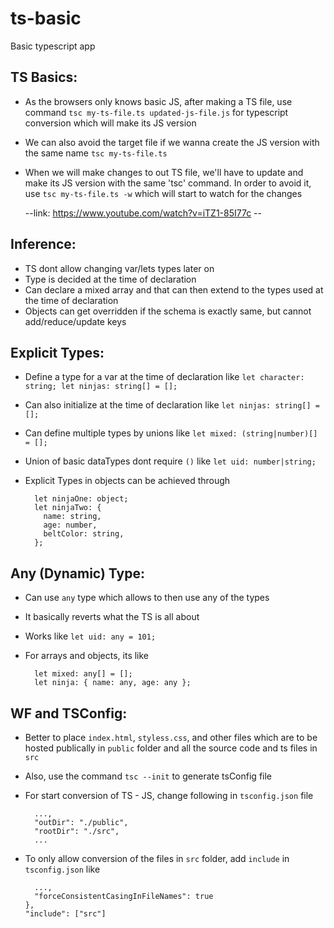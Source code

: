 # ts-basic
Basic typescript app

TS Basics:
-----------

- As the browsers only knows basic JS, after making a TS file,
use command `tsc my-ts-file.ts updated-js-file.js` for typescript conversion which
will make its JS version
- We can also avoid the target file if we wanna create the JS version with the same
name `tsc my-ts-file.ts`
- When we will make changes to out TS file, we'll have to update and make its JS version
with the same 'tsc' command. In order to avoid it, use `tsc my-ts-file.ts -w` which will
start to watch for the changes

  --link: https://www.youtube.com/watch?v=iTZ1-85I77c --


Inference:
-----------

- TS dont allow changing var/lets types later on
- Type is decided at the time of declaration
- Can declare a mixed array and that can then extend to the types used at the 
time of declaration
- Objects can get overridden if the schema is exactly same, but cannot 
add/reduce/update keys

Explicit Types:
----------------

- Define a type for a var at the time of declaration like 
    `
        let character: string;
        let ninjas: string[] = [];
    `
- Can also initialize at the time of declaration like
    `let ninjas: string[] = [];`
- Can define multiple types by unions like
    `let mixed: (string|number)[] = [];`
- Union of basic dataTypes dont require `()` like
    `let uid: number|string;`
- Explicit Types in objects can be achieved through 
        
        let ninjaOne: object;
        let ninjaTwo: {
          name: string,
          age: number,
          beltColor: string,
        };

Any (Dynamic) Type:
-------------------

- Can use `any` type which allows to then 
use any of the types
- It basically reverts what the TS is all about
- Works like `let uid: any = 101;`
- For arrays and objects, its like 
    
        let mixed: any[] = [];
        let ninja: { name: any, age: any };
     
WF and TSConfig:
----------------

- Better to place `index.html`, `styless.css`, and 
other files which are to be hosted publically in
`public` folder and all the source code and ts files in `src`
- Also, use the command `tsc --init` to generate tsConfig file
- For start conversion of TS - JS, change following in 
`tsconfig.json` file

        ...,
        "outDir": "./public",
        "rootDir": "./src",
        ...
- To only allow conversion of the files in `src` folder, add `include` 
in `tsconfig.json` like

        ...,
        "forceConsistentCasingInFileNames": true
      },
      "include": ["src"]
